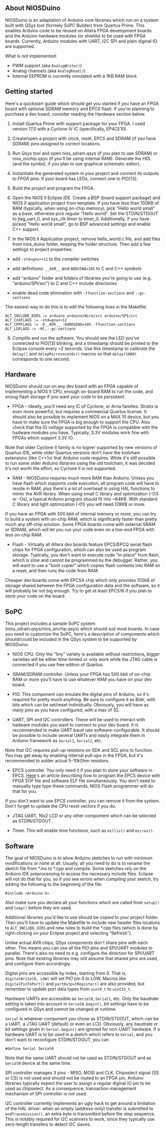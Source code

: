 
About NIOSDuino
---------------

NIOSDuino is an adaptation of Arduino core libraries which run on a system
built with QSys tool (formely SoPC Builder) from Quartus Prime. This
enables Arduino code to be reused on Altera FPGA development boards and
the Arduino hardware modules (or shields) to be used with FPGA boards.
Currently, Arduino modules with UART, I2C SPI and plain diginal IO are
supported.

What is *not* implemented:
 - PWM support (aka `AnalogWrite()`)
 - Analog channels (aka `AnalogRead()`)
 - Internal EEPROM is currently simulated with a 1KB RAM block

Getting started
---------------

Here's a quickstart guide which should get you started if you have an FPGA
board with optional SDRAM memory and EPCS flash. If you're planning to
purchase a dev board, consider reading the Hardware section below.

1. Install Quartus Prime with support package for your FPGA. I used version
17.0 with a Cyclone IV IC (specifically, EP4CE10).

2. Create/open a project with clock, reset, EPCS and SDRAM (if you have SDRAM)
pins assigned to correct locations.

3. Run Qsys tool and open nios_sdram.qsys (if you plan to use SDRAM) or
nios_onchip.qsys (if you'll be using internal RAM). Generate the HDL (and the
symbol, if you plan to use graphical schematic editor).

4. Instantiate the generated system in your project and connect its outputs
to FPGA pins. If your board has LEDs, connect one to PIO[13].

5. Build the project and program the FPGA.

6. Open the NIOS II Eclipse IDE. Create a BSP (board support package) and
NIOS II application project from template. If you have less than 100KB of RAM
(typically, when using on-chip memory), pick "Hello world small" as a base,
otherwise pick regular "Hello world".  Set the STDIN/STDOUT to jtag_uart_0,
and sys_clk timer to timer_0. Additionally, if you have picked
"Hello world small", go to BSP advanced settings and enable C++ support.


7. In the NIOS II Application project, remove hello_world.c file, and
add files from nios_duino folder, keeping the folder structure. Then add
a few settings to project properties:

 - add `-std=gnu++11` to the compiler switches

 - add definitions: `__AVR__` and `ARDUINO=185` to C and C++ symbols

 - add "arduino" folder and folders of libraries you're going to use
(e.g. "arduino/SPI/src") to C and C++ include directories

 - enable dead code elimination with `-ffunction-sections` and `--gc-sections`

The easiest way to do this is to edit the following lines in the Makefile:

    ALT_INCLUDE_DIRS := arduino arduino/Wire/src arduino/SPI/src
    ALT_CXXFLAGS := -std=gnu++11
    ALT_CPPFLAGS := -D__AVR__ -DARDUINO=185 -ffunction-sections
    ALT_LDFLAGS := -Wl,--gc-sections

8. Complile and run the software. You should see the LED you've connected
to PIO[13] blinking, and a timestamp should be printed to the Eclipse
console every ~2 seconds. Use this timestamp to calibrate the `delay()` and
`delayMicroseconds()` macros so that `delay(1000)` corresponds to one second.

Hardware
--------

NIOSDuino should run on any dev board with an FPGA capable of implementing
a NIOS II CPU, enough on-board RAM to run the code, and enoug flash storage
if you want your code to be persistent.

- FPGA - Ideally, you'll need any IC of Cyclone, or Arria families.
Stratix is even more powerful, but requires a commercial Quartus license.
It should also be possible to implement NIOS on a MAX 10 device, but you
have to make sure the FPGA is big enough to support the CPU. Also check
that the IO voltage supported by the FPGA is compatible with the hadware
modules you have. Typically, 3.3V modules work fine with FPGAs which
support 3.3V IO.

Note that older Cyclone II family is no logner supported by new versions
of Quartus IDE, while older Quartus versions don't have the toolchain
extensions (like C++1x) that Arduino code requires. While it's still
possible to run some older Arduino libraries using the old toolchain, it
was decided it's not worth the effort, so Cyclone II is not supported.

- RAM - NIOSDuino requires much more RAM than Arduino. Unless you have flash
which supports code execution, all program code will have to reside in RAM,
plus there's a lot of overhead in using HAL functions to mimic the AVR
library. When using small C library and optimization (-O3 or -Os), a typical
Arduino program should fit into ~64KB. With standard C library and light
optimization (-01) you will need 128KB or more.

If you have an FPGA with 500 kbit of internal memory or more, you can try to
build a system with on-chip RAM, which is significanly faster than pretty
much any off-chip solution. Some FPGA boards come with external SRAM or
SDRAM, which will let you run your code even on a low-end FPGA with less
on-chip RAM.

- Flash - Virtually all Altera dev boards feature EPCS/EPCQ serial flash
chips for FPGA configuration, which can also be used as program storage.
Typically, you don't want to execute code "in-place" from flash,
which is slow and cannot be programmed by the debugger. Rather, you will
want to use a "boot copier" which copies flash contents into RAM on a reset,
and then runs the code from RAM.

Cheaper dev boards come with EPCS4 chip which only provides 512kB of storage
shared between the FPGA configuration data and the software, so it will
probably be not big enough. Try to get at least EPCS16 if you plan to store
your code on the board.

SoPC
----

This project includes a sample SoPC system (nios_sdram.qsys/nios_onchip.qsys)
which should suit most boards. In case you need to customize the SoPC, here's
a description of components which should/could be included in the QSys system
to be supported by NIOSDuino:

- NIOS CPU. Only the "tiny" variety is available without restrictions,
bigger varieties will be either time-limited or only work while the JTAG
cable is connected if you use free edition of Quartus.

- SRAM/SDRAM controller. Unless your FPGA has 500 kbit of on-chip RAM or more
you'll have to use whatever RAM you have on your dev board.

- PIO. This component can emulate the digital pins of Arduino, so it's
required for pretty much anything. Be sure to configure it as Bidir,
with bits which can be set/reset individually. Obviously, you will have
as many pins as you have configured, with a max of 32.

- UART, SPI and I2C controllers. These will be used to interact with
hadware modules you want to connect to your dev board. It is recommended
to make UART baud rate software-configurable. It should be possible to
include several UARTs and easily integrate them in Arduino framework as
`Serial1`, `Serial2`, etc.

Note that I2C requires pull-up resistors on SDA and SCL pins to function.
You may get away by enabling internal pull-ups in the FPGA, but it's
recommended to solder actual 5-10kOhm resistors.

- EPCS controller. You only need it if you plan to store your software in EPCS.
[Here](https://www.altera.com/support/support-resources/knowledge-base/solutions/rd04112006_450.html)'s
an article describing how to program the EPCS device with FPGA SOF file and
software ELF file simultaneously. You don't need to manually type type these
commands, NIOS Flash programmer will do that for you.

If you don't want to use EPCS controller, you can remove it from the system.
Don't forget to update the CPU reset vectors if you do.

- JTAG UART, 16x2 LCD or any other compoment which can be selected as
STDIN/STDOUT.

- Timer. This will enable time functions, such as `millis()` and `micros()`.

Software
--------

The goal of NIOSDuino is to allow Arduino sketches to run with minimum
modifications or none at all. Usually, all you need to do is to rename
the sketch file from *.ino to *.cpp and compile. Some sketches rely on
the Arduino IDE preprocessing to access the necessary include files.
Eclipse will not do that for you, so if you see errors when compiling your
sketch, try adding the following to the beginning of the file:

    #include <Arduino.h>

Also make sure you declare all your functions which are called from `setup()`
and `loop()` before they are used.

Additional libraries you'd like to use should be copied to your project folder.
Then you'll have to update the Makefile to include new header files locatons
to `ALT_INCLUDE_DIRS` and new rules to build the *.cpp files (which is done
by right-clicking on your Eclipse project and selecting "Refresh").

Unlike actual AVR chips, QSys components don't share pins with each other.
This means you can use all the PIO pins and SPI/UART modules in parallel.
There's also no need to e.g. configure the direction for SPI/UART pins.
Note that existing libraries may still assume that shared pins are used, and
configure them accordingly.

Digital pins are accessible by index, starting from 0. That is,
`digitalWrite(0, LOW)` will set PIO pin 0 to LOW. Macros like
`digitalPinToPort()` and `portOutputRegister()` are also provided,
but remember to update port data types from `uint8_t` to `uint32_t`.

Hardware UARTs are accessible as `Serial0`, `Serial1`, etc. Only the baudrate
setting is taken into account in `SerialN.begin()`, bit settings have to be
configured in QSys and cannot be changed at runtime.

`Serial` is whatever component you chose as STDIN/STDOUT,
which can be a UART, a JTAG UART (default) or even an LCD. Obviously, any
baudrate or bit settings given in `Serial.begin()` are ignored for non-UART
hardware. If a hardware UART is to be used in a sketch which refers to `Serial`,
and you don't want to reconfigure STDIN/STDOUT, you can

    #define Serial Serial0

Note that the same UART should not be used as STDIN/STDOUT and as `SerialN`
device at the same time.

SPI controller manages 3 pins - MISO, MOSI and CLK. Chipselect signal (SS or CS)
is not used and should not be routed to an FPGA pin. Arduino libraries typically
expect the user to assign a regular diginal IO pin to be used as chipselect.
As a consequence, transaction management mechanism of SPI controller is not used.

I2C controller currently implements an ugly hack to get around a limitation
of the HAL driver: when an empty (address-only) transfer is submitted to
`endTransmission()`, an extra byte is transmitted before the stop sequence.
This is notably required for I2C scanners to work, since they typically
use zero-length transfers to detect I2C slaves.

